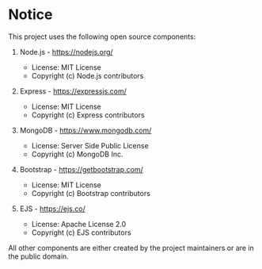 # Notice

This project uses the following open source components:

1. Node.js - https://nodejs.org/
   - License: MIT License
   - Copyright (c) Node.js contributors

2. Express - https://expressjs.com/
   - License: MIT License
   - Copyright (c) Express contributors

3. MongoDB - https://www.mongodb.com/
   - License: Server Side Public License
   - Copyright (c) MongoDB Inc.

4. Bootstrap - https://getbootstrap.com/
   - License: MIT License
   - Copyright (c) Bootstrap contributors

5. EJS - https://ejs.co/
   - License: Apache License 2.0
   - Copyright (c) EJS contributors

All other components are either created by the project maintainers or are in the public domain. 